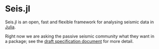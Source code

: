 # Seis.jl

Seis.jl is an open, fast and flexible framework for analysing seismic
data in [Julia](https://julialang.org).

Right now we are asking the passive seismic community what they want in a
package; see the [draft specification document](https://github.com/anowacki/Seis.jl/blob/master/Seis.jl.md) for
more detail.